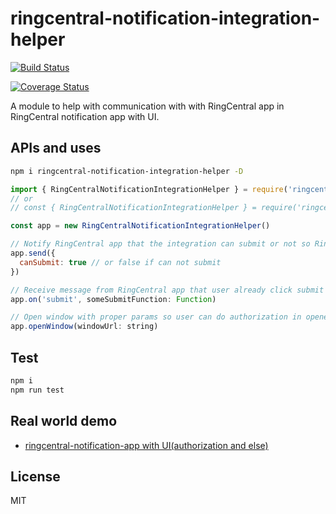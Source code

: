 # ringcentral-notification-integration-helper

[![Build Status](https://img.shields.io/endpoint.svg?url=https%3A%2F%2Factions-badge.atrox.dev%2Fatrox%2Fsync-dotenv%2Fbadge)](https://github.com/ringcentral/ringcentral-notification-integration-helper/actions)

[![Coverage Status](https://coveralls.io/repos/github/ringcentral/ringcentral-notification-integration-helper/badge.svg?branch=release)](https://coveralls.io/github/ringcentral/ringcentral-notification-integration-helper?branch=release)

A module to help with communication with with RingCentral app in RingCentral notification app with UI.

## APIs and uses

```bash
npm i ringcentral-notification-integration-helper -D
```

```js
import { RingCentralNotificationIntegrationHelper } = require('ringcentral-notification-integration-helper')
// or
// const { RingCentralNotificationIntegrationHelper } = require('ringcentral-notification-integration-helper')

const app = new RingCentralNotificationIntegrationHelper()

// Notify RingCentral app that the integration can submit or not so RingCentral app can enable or disable submit button in RingCentral app UI
app.send({
  canSubmit: true // or false if can not submit
})

// Receive message from RingCentral app that user already click submit button so integration can proceed to submit.
app.on('submit', someSubmitFunction: Function)

// Open window with proper params so user can do authorization in opened window by RingCentral, window.open would not work, check src/index.ts for detail
app.openWindow(windowUrl: string)
```

## Test

```bash
npm i
npm run test
```

## Real world demo

- [ringcentral-notification-app with UI(authorization and else)](https://github.com/ringcentral/ringcentral-notification-demo-ui-app)

## License

MIT
